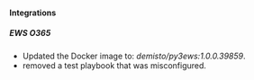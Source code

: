 
#### Integrations
##### EWS O365
- Updated the Docker image to: *demisto/py3ews:1.0.0.39859*.
- removed a test playbook that was misconfigured.
